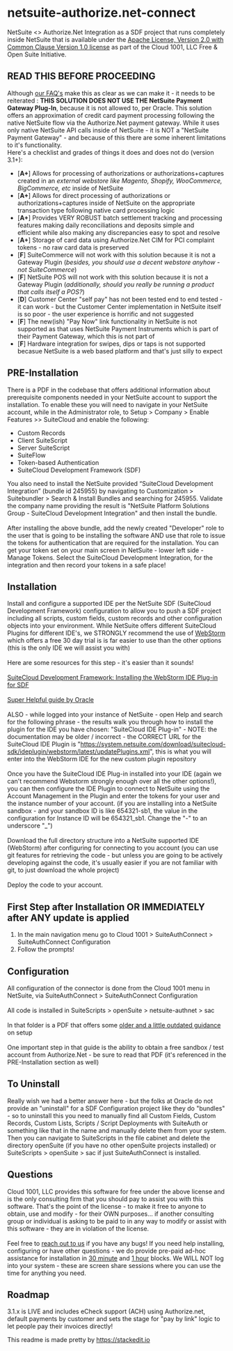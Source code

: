 # netsuite-authorize.net-connect
NetSuite <> Authorize.Net Integration as a SDF project that runs completely inside NetSuite that is available under the [Apache License, Version 2.0 with Common Clause Version 1.0 license](https://www.gocloud1001.com/cloud1001-software-licence/ "Apache License, Version 2.0 with Common Clause Version 1.0 license") as part of the Cloud 1001, LLC Free & Open Suite Initiative.

## READ THIS BEFORE PROCEEDING
Although [our FAQ's](https://www.gocloud1001.com/suiteauthconnect-faq/) make this as clear as we can make it - it needs to be reiterated : **THIS SOLUTION DOES NOT USE THE NetSuite Payment Gateway Plug-In**, because it is not allowed to, per Oracle. This solution offers an approximation of credit card payment processing following the native NetSuite flow via the Authorize.Net payment gateway. While it uses only native NetSuite API calls inside of NetSuite - it is NOT a "NetSuite Payment Gateway" - and because of this there are some inherent limitations to it's functionality.  
Here's a checklist and grades of things it does and does not do (version 3.1+):
- [**A+**] Allows for processing of authorizations or authorizations+captures created in an *external webstore like Magento, Shopify, WooCommerce, BigCommerce, etc* inside of NetSuite
- [**A+**] Allows for direct processing of authorizations or authorizations+captures inside of NetSuite on the appropriate transaction type following native card processing logic
- [**A+**] Provides VERY ROBUST batch settlement tracking and processing features making daily reconciliations and deposits simple and efficient while also making any discrepancies easy to spot and resolve
- [**A+**] Storage of card data using Authorize.Net CIM for PCI complaint tokens - no raw card data is preserved
- [**F**] SuiteCommerce will not work with this solution because it is not a Gateway Plugin  (*besides, you should use a decent webstore anyhow - not SuiteCommerce*)
- [**F**] NetSuite POS will not work with this solution because it is not a Gateway Plugin  (*additionally, should you really be running a product that calls itself a POS?*)
- [**D**] Customer Center "self pay" has not been tested end to end tested - it can work - but the Customer Center implementation in NetSuite itself is so poor - the user experience is horrific and not suggested
- [**F**] The new(ish) "Pay Now" link functionality in NetSuite is not supported as that uses NetSuite Payment Instruments which is part of their Payment Gateway, which this is not part of
- [**F**] Hardware integration for swipes, dips or taps is not supported becasue NetSuite is a web based platform and that's just silly to expect

## PRE-Installation
There is a PDF in the codebase that offers additional information about prerequisite components needed in your NetSuite account to support the installation. To enable these you will need to navigate in your NetSuite account, while in the Administrator role, to Setup > Company > Enable Features >> SuiteCloud and enable the following:<br/>
- Custom Records<br/>
- Client SuiteScript<br/>
- Server SuiteScript<br/>
- SuiteFlow<br/>
- Token-based Authentication<br/>
- SuiteCloud Development Framework (SDF)<br/>

You also need to install the NetSuite provided “SuiteCloud Development Integration” (bundle id 245955) by navigating to Customization > Suitebundler > Search & Install Bundles and searching for 245955.  Validate the company name providing the result is "NetSuite Platform Solutions Group - SuiteCloud Development Integration" and then install the bundle.<br/>  
After installing the above bundle, add the newly created "Developer" role to the user that is going to be installing the software AND use that role to issue the tokens for authentication that are required for the installation.  You can get your token set on your main screen in NetSuite - lower left side - Manage Tokens.  Select the SuiteCloud Development Integration, for the integration and then record your tokens in a safe place!

## Installation
Install and configure a supported IDE per the NetSuite SDF (SuiteCloud Development Framework) configuration to allow you to push a SDF project including all scripts, custom fields, custom records and other configuration objects into your environment.  While NetSuite offers different SuiteCloud Plugins for different IDE's, we STRONGLY recommend the use of [WebStorm](https://www.jetbrains.com/webstorm/) which offers a free 30 day trial is is far easier to use than the other options (this is the only IDE we will assist you with)<br/>  
Here are some resources for this step - it's easier than it sounds!<br/>  
[SuiteCloud Development Framework: Installing the WebStorm IDE Plug-in for SDF](https://videohub.oracle.com/media/SuiteCloud+Development+FrameworkA+Installing+SuiteCloud+IDE+for+WebStorm/1_6pac06xz?ed=189)<br/>  
[Super Helpful guide by Oracle](https://docs.oracle.com/cloud/latest/netsuitecs_gs/NSIDE/NSIDE.pdf "Super Helpful guide by Oracle")<br/>  
ALSO - while logged into your instance of NetSuite - open Help and search for the following phrase - the results walk you through how to install the plugin for the IDE you have chosen: "SuiteCloud IDE Plug-in" - NOTE: the documentation may be older / incorrect - the CORRECT URL for the SuiteCloud IDE Plugin is "https://system.netsuite.com/download/suitecloud-sdk/ideplugin/webstorm/latest/updatePlugins.xml", this is what you will enter into the WebStorm IDE for the new custom plugin repository<br/>  
Once you have the SuiteCloud IDE Plug-in installed into your IDE (again we can't recommend Webstorm strongly enough over all the other options!), you can then configure the IDE Plugin to connect to NetSuite using the Account Management in the Plugin and enter the tokens for your user and the instance number of your account. (if you are installing into a NetSuite sandbox - and your sandbox ID is like 654321-sb1, the value in the configuration for Instance ID will be 654321_sb1.  Change the "-" to an underscore "_")<br/>  
Download the full directory structure into a NetSuite supported IDE (WebStorm) after configuring for connecting to you account (you can use git features for retrieving the code - but unless you are going to be actively developing against the code, it's usually easier if you are not familiar with git, to just download the whole project)<br/>  
Deploy the code to your account.

## First Step after Installation OR IMMEDIATELY after ANY update is applied
1. In the main navigation menu go to Cloud 1001 > SuiteAuthConnect > SuiteAuthConnect Configuration
2. Follow the prompts!

## Configuration
All configuration of the connector is done from the Cloud 1001 menu in NetSuite, via SuiteAuthConnect > SuiteAuthConnect Configuration<br/>  
All code is installed in SuiteScripts > openSuite > netsuite-authnet > sac<br/>  
In that folder is a PDF that offers some [older and a little outdated guidance](https://github.com/gocloud1001/netsuite-authorize.net-connect/blob/master/FileCabinet/SuiteScripts/openSuite/netsuite-authnet/sac/SuiteAuthConnect%20Installation%20Instructions.pdf) on setup<br/>  
One important step in that guide is the ability to obtain a free sandbox / test account from Authorize.Net - be sure to read that PDF (it's referenced in the PRE-Installation section as well)

## To Uninstall
Really wish we had a better answer here - but the folks at Oracle do not provide an "uninstall" for a SDF Configuration project like they do "bundles" - so to uninstall this you need to manually find all Custom Fields, Custom Records, Custom Lists, Scripts / Script Deployments with SuiteAuth or something like that in the name and manually delete them from your system.  Then you can navigate to SuiteScripts in the file cabinet and delete the directory openSuite (if you have no other openSuite projects installed) or SuiteScripts > openSuite > sac if just SuiteAuthConnect is installed.

## Questions
Cloud 1001, LLC provides this software for free under the above license and is the only consulting firm that you should pay to assist you with this software.  That's the point of the license - to make it free to anyone to obtain, use and modify - for their OWN purposes...  if another consulting group or individual is asking to be paid to in any way to modify or assist with this software - they are in violation of the license.<br/>  
Feel free to [reach out to us](https://www.gocloud1001.com "reach out to us") if you have any bugs!
If you need help installing, configuring or have other questions - we do provide pre-paid ad-hoc assistance for installation in [30 minute](https://calendly.com/cloud1001-andy/authorize-net-software-support-session-half-hour) and [1 hour](https://calendly.com/cloud1001-andy/authorize-net-software-support-session) blocks. We WILL NOT log into your system - these are screen share sessions where you can use the time for anything you need.

## Roadmap
3.1.x is LIVE and includes eCheck support (ACH) using Authorize.net, default payments by customer and sets the stage for "pay by link" logic to let people pay their invoices directly!

This readme is made pretty by https://stackedit.io

